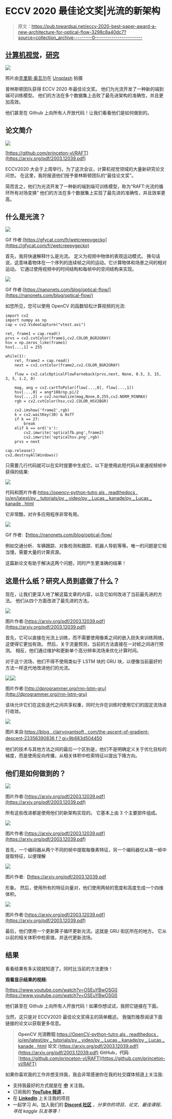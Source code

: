 # ECCV 2020 最佳论文奖|光流的新架构

> 原文：<https://pub.towardsai.net/eccv-2020-best-paper-award-a-new-architecture-for-optical-flow-3298c8a40dc7?source=collection_archive---------0----------------------->

## [计算机视觉](https://towardsai.net/p/category/computer-vision)，[研究](https://towardsai.net/p/category/research)

![](img/44a302f3098e21d97b6db4dec1c999fe.png)

照片由[克里斯·奥瓦尔](https://unsplash.com/@crisovalle?utm_source=unsplash&utm_medium=referral&utm_content=creditCopyText)在 [Unsplash](https://unsplash.com/s/photos/movement?utm_source=unsplash&utm_medium=referral&utm_content=creditCopyText) 拍摄

普林斯顿团队获得 ECCV 2020 年最佳论文奖。
他们为光流开发了一种新的端到端可训练模型。
他们的方法在多个数据集上击败了最先进架构的准确性，并且更加高效。

他们甚至在 Github 上向所有人开放代码！让我们看看他们是如何做到的。

## 论文简介

![](img/d439850d66ea349d93d04b50a5981f1c.png)

[https://github.com/princeton-vl/RAFT](https://arxiv.org/pdf/2003.12039.pdf)

ECCV2020 大会于上周举行。为了这次会议，计算机视觉领域的大量新研究论文问世。
在这里，我将报道他们授予普林斯顿团队的“最佳论文奖”。

简而言之，他们为光流开发了一种新的端到端可训练模型，称为“RAFT:光流的循环所有对场变换”
他们的方法在多个数据集上实现了最先进的准确性，并且效率更高。

## 什么是光流？

![](img/71c521ed2b643fedb91df06011ba5314.png)

Gif 作者:[https://gfycat.com/fr/wetcreepygecko](https://gfycat.com/fr/wetcreepygecko)

首先，我将快速解释什么是光流。
定义为视频中物体的表观运动模式。
换句话说，这意味着物体在一个序列的连续帧之间的运动。它计算物体和场景之间的相对运动。
它通过使用视频中的时间结构和每帧中的空间结构来实现。

![](img/0a24772c348900f736a8aec78642a6ce.png)

Gif 作者:[https://nanonets.com/blog/optical-flow/](https://nanonets.com/blog/optical-flow/)

如您所见，您可以使用 OpenCV 的函数轻松计算视频的光流:

```
import cv2
import numpy as np
cap = cv2.VideoCapture("vtest.avi")

ret, frame1 = cap.read()
prvs = cv2.cvtColor(frame1,cv2.COLOR_BGR2GRAY)
hsv = np.zeros_like(frame1)
hsv[...,1] = 255

while(1):
    ret, frame2 = cap.read()
    next = cv2.cvtColor(frame2,cv2.COLOR_BGR2GRAY)

    flow = cv2.calcOpticalFlowFarneback(prvs,next, None, 0.5, 3, 15, 3, 5, 1.2, 0)

    mag, ang = cv2.cartToPolar(flow[...,0], flow[...,1])
    hsv[...,0] = ang*180/np.pi/2
    hsv[...,2] = cv2.normalize(mag,None,0,255,cv2.NORM_MINMAX)
    rgb = cv2.cvtColor(hsv,cv2.COLOR_HSV2BGR)

    cv2.imshow('frame2',rgb)
    k = cv2.waitKey(30) & 0xff
    if k == 27:
        break
    elif k == ord('s'):
        cv2.imwrite('opticalfb.png',frame2)
        cv2.imwrite('opticalhsv.png',rgb)
    prvs = next

cap.release()
cv2.destroyAllWindows()
```

只需要几行代码就可以在实时提要中生成它。以下是使用此短代码从普通视频帧中获得的结果:

![](img/6f891f28c66e0744be785f6b212e73c5.png)

代码和图片作者:[https://opencv-python-tutro als . readthedocs . io/en/latest/py _ tutorials/py _ video/py _ Lucas _ kanade/py _ Lucas _ kanade . html](https://opencv-python-tutroals.readthedocs.io/en/latest/py_tutorials/py_video/py_lucas_kanade/py_lucas_kanade.html)

它非常酷，对许多应用程序非常有用。

![](img/0a24772c348900f736a8aec78642a6ce.png)

Gif 作者:【https://nanonets.com/blog/optical-flow/ 

例如交通分析、车辆跟踪、对象检测和跟踪、机器人导航等等。唯一的问题是它相当慢，需要大量的计算资源。

这篇新论文有助于解决这两个问题，同时产生更准确的结果！

## 这是什么纸？研究人员到底做了什么？

现在，让我们更深入地了解这篇文章的内容，以及它如何改进了当前最先进的方法。
他们从四个方面改进了最先进的方法。

![](img/f70ad38429eebe2896318eeb37a92e9b.png)

图片作者:[https://arxiv.org/pdf/2003.12039.pdf](https://arxiv.org/pdf/2003.12039.pdf)

首先，它可以直接在光流上训练，而不需要使用像素之间的嵌入损失来训练网络，这使得它更加有效。
然后，关于流量预测，当前的方法直接在一对帧之间进行预测。
相反，他们通过维护和更新单个高分辨率流场来优化计算时间。

对于这个流场，他们不得不使用类似于 LSTM 块的 GRU 块，以便像当前最好的方法一样迭代地改进他们的光流。

![](img/df575c9616c3f5a08efdf663d5a1cf27.png)![](img/64901dbe592b296f2e02b45348a89e03.png)

图片作者:[http://dprogrammer.org/rnn-lstm-gru](http://dprogrammer.org/rnn-lstm-gru)

该块允许它们在这些迭代之间共享权重，同时允许在训练时使用它们的固定流场进行收敛。

![](img/11c9e09e1334da9d9eb93dc99142a1f7.png)

图片来自:[https://blog . clairvoyantsoft . com/the-ascent-of-gradient-descent-23356390836 f？gi=9b683d504450](https://blog.clairvoyantsoft.com/the-ascent-of-gradient-descent-23356390836f?gi=9b683d504450)

他们的技术与其他方法之间的最后一个区别是，他们不是明确定义关于优化目标的梯度，而是使用反向传播，从相关体积中检索特征以提出下降方向。

## 他们是如何做到的？

![](img/dde32817f1849354d1daeba03282b2b3.png)

图片作者:[https://arxiv.org/pdf/2003.12039.pdf](https://arxiv.org/pdf/2003.12039.pdf)

所有这些改进都是使用他们的新架构实现的。
它基本上由 3 个主要部件组成。

![](img/fdfca22517d083187ca38aff82ae4dd0.png)

图片作者:[https://arxiv.org/pdf/2003.12039.pdf](https://arxiv.org/pdf/2003.12039.pdf)

首先，一个编码器从两个不同的帧中提取每像素特征，另一个编码器仅从第一帧中提取特征，以便理解

![](img/f817bf8d568ac9fa171046f1e1dc5592.png)

图片作者:【https://arxiv.org/pdf/2003.12039.pdf 

形象。
然后，使用所有的特征向量对，他们使用两帧的宽度和高度生成一个四维体积。

![](img/7ff62d91eac7de3dfdcc5e49db743a1d.png)

图片作者:[https://arxiv.org/pdf/2003.12039.pdf](https://arxiv.org/pdf/2003.12039.pdf)

最后，他们使用一个更新算子循环更新光流。这就是 GRU 街区所在的地方。
它从以前的相关体积中检索值，并迭代更新流场。

## 结果

看看结果有多尖锐就知道了。同时比当前的方法更快！

**观看显示结果的视频:**

[https://www.youtube.com/watch?v=OSEuYBwOSGI](https://www.youtube.com/watch?v=OSEuYBwOSGI)

他们甚至在 Github 上向所有人开放代码！如果你想试试，我把它链接在下面。

当然，这只是对 ECCV2020 最佳论文奖得主的简单概述。
我强烈推荐阅读下面链接的论文以获取更多信息。

> **OpenCV 光流教程**:[https://OpenCV-python-tutro als . readthedocs . io/en/latest/py _ tutorials/py _ video/py _ Lucas _ kanade/py _ Lucas _ kanade . html](https://opencv-python-tutroals.readthedocs.io/en/latest/py_tutorials/py_video/py_lucas_kanade/py_lucas_kanade.html)
> **论文**:[https://arxiv.org/pdf/2003.12039.pdf](https://arxiv.org/pdf/2003.12039.pdf)
> **GitHub，代码**:[https://github.com/princeton-vl/RAFT](https://github.com/princeton-vl/RAFT)

如果你喜欢我的工作并想支持我，我会非常感谢你在我的社交媒体频道上关注我:

*   支持我最好的方式就是在 [**中**](https://medium.com/@whats_ai) 关注我。
*   订阅我的 [**YouTube 频道**](https://www.youtube.com/channel/UCUzGQrN-lyyc0BWTYoJM_Sg) 。
*   在 [**LinkedIn**](https://www.linkedin.com/company/what-is-artificial-intelligence) 上关注我的项目
*   一起学习 AI，加入我们的 [**Discord 社区**](https://discord.gg/SVse4Sr) ，*分享你的项目、论文、最佳课程、寻找 kaggle 队友等等！*